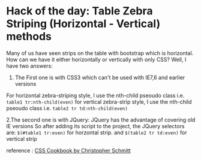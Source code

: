 # Hack of the day: Table Zebra Striping (Horizontal - Vertical) methods

Many of us have seen strips on the table with bootstrap which is horizontal. How can we have it either horizontally or vertically with only CSS?
Well, I have two answers:

1. The First one is with CSS3 which can't be used with IE7,6 and earlier versions

For horizontal zebra-striping style, I use the nth-child pseoudo class i.e. `table1 tr:nth-child(even)`
for vertical zebra-strip style, I use the nth-child pseoudo class i.e. `table2 tr td:nth-child(even)`

2.The second one is with JQuery: JQuery has the advantage of covering old IE versions
So after adding its script to the project, the JQuery selectors are:
`$(#table1 tr:even)` for horzontal strip. and `$(table2 tr td:even)` for vertical strip

reference : [CSS Cookbook by Christopher Schmitt](http://shop.oreilly.com/product/9780596155940.do)
